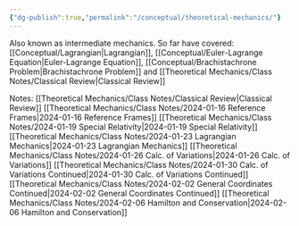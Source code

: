 ```yaml
---
{"dg-publish":true,"permalink":"/conceptual/theoretical-mechanics/"}
---
```


Also known as intermediate mechanics. So far have covered: 
[[Conceptual/Lagrangian\|Lagrangian]], [[Conceptual/Euler-Lagrange Equation\|Euler-Lagrange Equation]], [[Conceptual/Brachistachrone Problem\|Brachistachrone Problem]] and [[Theoretical Mechanics/Class Notes/Classical  Review\|Classical  Review]]

Notes: 
[[Theoretical Mechanics/Class Notes/Classical  Review\|Classical  Review]]
[[Theoretical Mechanics/Class Notes/2024-01-16  Reference Frames\|2024-01-16  Reference Frames]]
[[Theoretical Mechanics/Class Notes/2024-01-19 Special Relativity\|2024-01-19 Special Relativity]]
[[Theoretical Mechanics/Class Notes/2024-01-23 Lagrangian Mechanics\|2024-01-23 Lagrangian Mechanics]]
[[Theoretical Mechanics/Class Notes/2024-01-26 Calc. of Variations\|2024-01-26 Calc. of Variations]]
[[Theoretical Mechanics/Class Notes/2024-01-30 Calc. of Variations Continued\|2024-01-30 Calc. of Variations Continued]]
[[Theoretical Mechanics/Class Notes/2024-02-02 General Coordinates Continued\|2024-02-02 General Coordinates Continued]]
[[Theoretical Mechanics/Class Notes/2024-02-06 Hamilton and Conservation\|2024-02-06 Hamilton and Conservation]]



